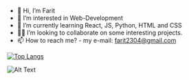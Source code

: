 - 👋 Hi, I’m Farit
- 👀 I’m interested in Web-Development
- 🌱 I’m currently learning React, JS, Python, HTML and CSS
- 🧑‍💼 I’m looking to collaborate on some interesting projects.
- 📫 How to reach me? - my e-mail: farit2304@gmail.com
<!---Для компактной версии-->
[![Top Langs](https://github-readme-stats.vercel.app/api/top-langs/?farit235=anuraghazra&layout=compact)](https://github.com/anuraghazra/github-readme-stats)

![Alt Text](https://r3.mt.ru/u18/photo4538/20194055322-0/original.gif)
